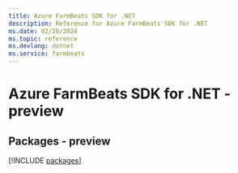 ```yaml
---
title: Azure FarmBeats SDK for .NET
description: Reference for Azure FarmBeats SDK for .NET
ms.date: 02/28/2024
ms.topic: reference
ms.devlang: dotnet
ms.service: farmbeats
---
```

# Azure FarmBeats SDK for .NET - preview
## Packages - preview
[!INCLUDE [packages](farmbeats-index.md)]